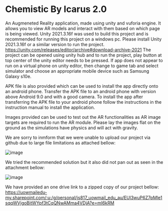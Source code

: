 # Chemistic By Icarus 2.0

An Augmeneted Reality application, made using unity and vuforia engine. It allows you to view AR models and interact with them based on which page is being viewed.
Unity 2021.3.16f was used to build this project and is recommended for running this project on a windows pc.
Please install Unity 2021.3.16f or a similar version to run the project.
https://unity.com/releases/editor/archive#download-archive-2021
The project can be opened using unity hub and to run the project, play button at top center of the unity editor
needs to be pressed. If app does not appear to run on a virtual phone on unity editor, then change to game
tab and select simulator and choose an appropriate mobile device such as Samsung Galaxy s10e.

APK file is also provided which can be used to install the app directly onto an android phone.
Transfer the APK file to an android phone with version above Android 9.0 and with a good camera.
To install the app after transferring the APK file to your android phone follow the instructions in
the instruction manual to install the application.

Images provided can be used to test out the AR functionalities as AR image targets are required to run the 
AR module. Please lay the images flat on the ground as the simulations have physics and will act with gravity.

We are sorry to inmform that we were unable to upload our project via github due to large file limitations as attached bellow:

![image](https://user-images.githubusercontent.com/122973862/229610936-b9a9c7ce-9027-4f0a-af17-a05aed544f75.png)

We tried the recommended solution but it also did not pan out as seen in the attachment bellow:

![image](https://user-images.githubusercontent.com/122973862/229611076-bc3d9293-db31-4e19-a28f-ed96a0719ac4.png)

We have provided an one drive link to a zipped copy of our project bellow:
https://uowmailedu-my.sharepoint.com/:u:/g/personal/js817_uowmail_edu_au/EUl3wuP6Z7pMle1sqqWVjgoBitWYpf3tCqQNwAMma4VDjA?e=mI6kRM

